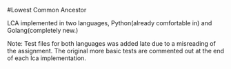 #Lowest Common Ancestor

LCA implemented in two languages, Python(already comfortable in) and Golang(completely new.) 

Note: Test files for both languages was added late due to a misreading of the assignment. 
      The original more basic tests are commented out at the end of each lca implementation.